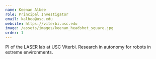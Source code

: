 ```yaml
---
name: Keenan Albee
role: Principal Investigator
email: kalbee@usc.edu
website: https://viterbi.usc.edu
image: /assets/images/keenan_headshot_square.jpg
order: 1
---
```


PI of the LASER lab at USC Viterbi. Research in autonomy for robots in extreme environments.
